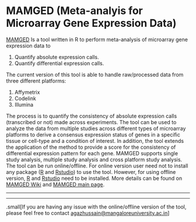 # MAMGED (Meta-analyis for Microarray Gene Expression Data)
[MAMGED](http://mamged.ibab.ac.in/ "mamged online and offline version") Is a tool written in R to perform meta-analysis  of  microarray  gene  expression  data  to
1. Quantify  absolute  expression  calls.
2. Quantify differential expression calls. 

The current version of this tool is able to handle raw/processed data from three different platforms:
1. Affymetrix
2. Codelink
3. Illumina

The process is to quantify the consistency of absolute expression calls (transcribed or not) made across experiments. The tool can be used to analyze the data from multiple studies across different types of microarray platforms to derive a consensus expression status of genes in a specific tissue or cell-type and a condition of interest. In addition, the tool extends the application of the method to provide a score for the consistency of differential expression pattern for each gene. MAMGED supports single study analysis, multiple study analysis and cross platform study analysis. The tool can be run online/offline. For online version user need not to install any package ([R](https://cran.r-project.org/) and [Rstudio](https://www.rstudio.com/products/RStudio/#Desktop)) to use the tool. However, for using offline version, [R](https://cran.r-project.org/) and [Rstudio](https://www.rstudio.com/products/RStudio/#Desktop) need to be installed. More details can be found on [MAMGED Wiki](https://github.com/AgazW/MAMGED/wiki) and [MAMGED main page](http://mamged.ibab.ac.in/).

___________________________________________________________________________________________________________________________
___________________________________________________________________________________________________________________________

.small[If you are having any issue with the online/offline version of the tool, please feel free to contact agazhussain@mangaloreuniversity.ac.in]
